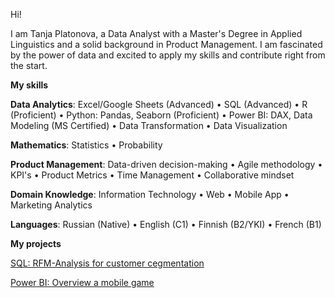 Hi! 

I am Tanja Platonova, a Data Analyst with a Master's Degree in Applied Linguistics and a solid background in Product Management. I am fascinated by the power of data and excited to apply my skills and contribute right from the start.

**My skills**

**Data Analytics**: Excel/Google Sheets (Advanced) • SQL (Advanced) • R (Proficient) • Python: Pandas, Seaborn (Proficient) • Power BI: DAX, Data Modeling (MS Certified) • Data Transformation • Data Visualization 

**Mathematics**: Statistics • Probability 

**Product Management**: Data-driven decision-making • Agile methodology • KPI's • Product Metrics • Time Management • Collaborative mindset 

**Domain Knowledge**: Information Technology • Web • Mobile App • Marketing Analytics 

**Languages**: Russian (Native) • English (C1) • Finnish (B2/YKI) • French (B1)

**My projects**

[SQL: RFM-Analysis for customer cegmentation](https://github.com/redpanda-fi/rfm_sql)

[Power BI: Overview a mobile game](https://github.com/redpanda-fi/PowerBI_NNGame)

